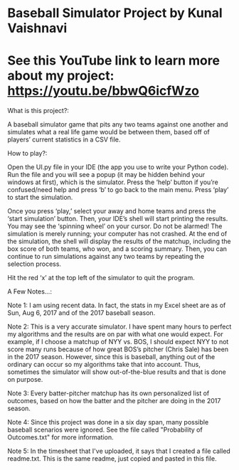 # Baseball Simulator Project by Kunal Vaishnavi
# See this YouTube link to learn more about my project: https://youtu.be/bbwQ6icfWzo

What is this project?:

A baseball simulator game that pits any two teams against one another and simulates what a real life game would be between them, based off of players’ current statistics in a CSV file.

How to play?:

Open the UI.py file in your IDE (the app you use to write your Python code). Run the file and you will see a popup (it may be hidden behind your windows at first), which is the simulator. Press the ‘help’ button if you’re confused/need help and press ‘b’ to go back to the main menu. Press ‘play’ to start the simulation. 

Once you press ‘play,’ select your away and home teams and press the ‘start simulation’ button. Then, your IDE’s shell will start printing the results. You may see the ‘spinning wheel’ on your cursor. Do not be alarmed! The simulation is merely running; your computer has not crashed. At the end of the simulation, the shell will display the results of the matchup, including the box score of both teams, who won, and a scoring summary. Then, you can continue to run simulations against any two teams by repeating the selection process. 

Hit the red ‘x’ at the top left of the simulator to quit the program.

A Few Notes...:

Note 1: I am using recent data. In fact, the stats in my Excel sheet are as of Sun, Aug 6, 2017 and of the 2017 baseball season.

Note 2: This is a very accurate simulator. I have spent many hours to perfect my algorithms and the results are on par with what one would expect. For example, if I choose a matchup of NYY vs. BOS, I should expect NYY to not score many runs because of how great BOS’s pitcher (Chris Sale) has been in the 2017 season. However, since this is baseball, anything out of the ordinary can occur so my algorithms take that into account. Thus, sometimes the simulator will show out-of-the-blue results and that is done on purpose.

Note 3: Every batter-pitcher matchup has its own personalized list of outcomes, based on how the batter and the pitcher are doing in the 2017 season.

Note 4: Since this project was done in a six day span, many possible baseball scenarios were ignored. See the file called "Probability of Outcomes.txt" for more information.

Note 5: In the timesheet that I've uploaded, it says that I created a file called readme.txt. This is the same readme, just copied and pasted in this file.

